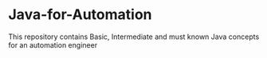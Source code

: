 # Java-for-Automation
This repository contains Basic, Intermediate and must known Java concepts for an automation engineer
